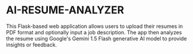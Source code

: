 # AI-RESUME-ANALYZER
This Flask-based web application allows users to upload their resumes in PDF format and optionally input a job description. The app then analyzes the resume using Google's Gemini 1.5 Flash generative AI model to provide insights or feedback.
